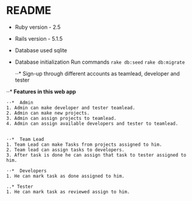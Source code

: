# README


* Ruby version  - 2.5
* Rails version - 5.1.5

* Database used sqlite

* Database initialization
	Run commands
	 `rake db:seed`
	 `rake db:migrate`
 
 	⋅⋅*  Sign-up through different accounts as teamlead, developer and tester

⋅⋅*  **Features in this web app**

	⋅⋅*  Admin
	1. Admin can make developer and tester teamlead.
	2. Admin can make new projects.
	3. Admin can assign projects to teamlead.
	4. Admin can assign available developers and tester to teamlead.


	⋅⋅*  Team Lead
	1. Team Lead can make Tasks from projects assigned to him.
	2. Team lead can assign tasks to developers.
	3. After task is done he can assign that task to tester assigned to him.

	⋅⋅*  Developers
	1. He can mark task as done assigned to him.

	..* Tester
	1. He can mark task as reviewed assign to him.
